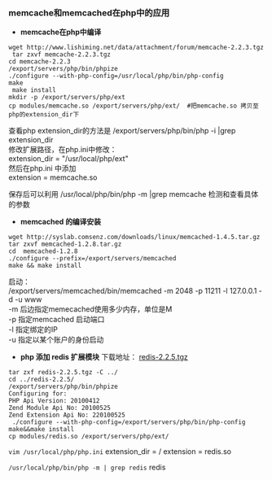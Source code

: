 ### memcache和memcached在php中的应用
* **memcache在php中编译** 
``` daf
wget http://www.lishiming.net/data/attachment/forum/memcache-2.2.3.tgz
 tar zxvf memcache-2.2.3.tgz
cd memcache-2.2.3
/export/servers/php/bin/phpize
./configure --with-php-config=/usr/local/php/bin/php-config
make
 make install
mkdir -p /export/servers/php/ext
cp modules/memcache.so /export/servers/php/ext/  #把memcache.so 拷贝至php的extension_dir下
```  

查看php extension_dir的方法是  /export/servers/php/bin/php -i |grep extension_dir  
修改扩展路径，在php.ini中修改：  
extension_dir = "/usr/local/php/ext"  
然后在php.ini 中添加  
extension = memcache.so  

保存后可以利用 /usr/local/php/bin/php -m |grep memcache 检测和查看具体的参数  


* **memcached 的编译安装**  
```
wget http://syslab.comsenz.com/downloads/linux/memcached-1.4.5.tar.gz
tar zxvf memcached-1.2.8.tar.gz
cd  memcached-1.2.8
./configure --prefix=/export/servers/memcached
make && make install
```
启动：  
/export/servers/memcached/bin/memcached -m 2048 -p 11211 -l 127.0.0.1 -d -u www  
-m  后边指定memecached使用多少内存，单位是M  
-p  指定memcached 启动端口  
-l  指定绑定的IP  
-u  指定以某个账户的身份启动  

* **php 添加 redis 扩展模块**
下载地址：
[redis-2.2.5.tgz](http://pecl.php.net/get/redis-2.2.5.tgz)
```
tar zxf redis-2.2.5.tgz -C ../
cd ../redis-2.2.5/
/export/servers/php/bin/phpize
Configuring for:
PHP Api Version: 20100412
Zend Module Api No: 20100525
Zend Extension Api No: 220100525
 ./configure --with-php-config=/export/servers/php/bin/php-config
make&&make install
cp modules/redis.so /export/servers/php/ext/
```  

```vim /usr/local/php/php.ini```
extension_dir = /
extension = redis.so

```/usr/local/php/bin/php -m | grep redis```
redis